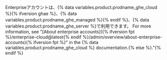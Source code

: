 Enterpriseアカウントは、{% data variables.product.prodname_ghe_cloud %}{% ifversion ghae %}、{% data variables.product.prodname_ghe_managed %}{% endif %}、{% data variables.product.prodname_ghe_server %}で利用できます。 For more information, see "[About enterprise accounts]({% ifversion fpt %}/enterprise-cloud@latest{% endif %}/admin/overview/about-enterprise-accounts){% ifversion fpt %}" in the {% data variables.product.prodname_ghe_cloud %} documentation.{% else %}."{% endif %}
